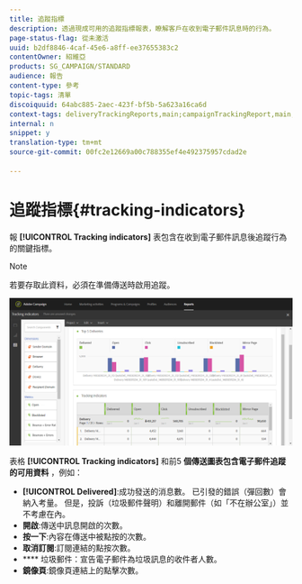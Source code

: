 ```yaml
---
title: 追蹤指標
description: 透過現成可用的追蹤指標報表，瞭解客戶在收到電子郵件訊息時的行為。
page-status-flag: 從未激活
uuid: b2df8846-4caf-45e6-a8ff-ee37655383c2
contentOwner: 紹維亞
products: SG_CAMPAIGN/STANDARD
audience: 報告
content-type: 參考
topic-tags: 清單
discoiquuid: 64abc885-2aec-423f-bf5b-5a623a16ca6d
context-tags: deliveryTrackingReports,main;campaignTrackingReport,main;programTrackingReport,main
internal: n
snippet: y
translation-type: tm+mt
source-git-commit: 00fc2e12669a00c788355ef4e492375957cdad2e

---
```



# 追蹤指標{#tracking-indicators}

報 **[!UICONTROL Tracking indicators]** 表包含在收到電子郵件訊息後追蹤行為的關鍵指標。

>[!NOTE]
>
>若要存取此資料，必須在準備傳送時啟用追蹤。

![](assets/delivery_reports_2.png)

表格 **[!UICONTROL Tracking indicators]** 和前5 **個傳送圖表包含電子郵件追蹤的可用資料** ，例如：

* **[!UICONTROL Delivered]**:成功發送的消息數。 已引發的錯誤（彈回數）會納入考量。 但是，投訴（垃圾郵件聲明）和離開郵件（如「不在辦公室」）並不考慮在內。
* **開啟**:傳送中訊息開啟的次數。
* **按一下**:內容在傳送中被點按的次數。
* **取消訂閱**:訂閱連結的點按次數。
* **** 垃圾郵件：宣告電子郵件為垃圾訊息的收件者人數。
* **鏡像頁**:鏡像頁連結上的點擊次數。

